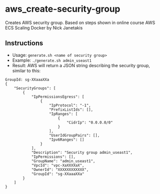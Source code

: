 # aws_create-security-group
Creates AWS security group. Based on steps shown in online course AWS ECS Scaling Docker by Nick Janetakis

## Instructions
* Usage: `generate.sh <name of security group>`
* Example: `./generate.sh admin_useast1`
* Result: AWS will return a JSON string describing the security group, similar to this:
```
GroupId: sg-XXaaaXXa
{
    "SecurityGroups": [
        {
            "IpPermissionsEgress": [
                {
                    "IpProtocol": "-1", 
                    "PrefixListIds": [], 
                    "IpRanges": [
                        {
                            "CidrIp": "0.0.0.0/0"
                        }
                    ], 
                    "UserIdGroupPairs": [], 
                    "Ipv6Ranges": []
                }
            ], 
            "Description": "Security group admin_useast1", 
            "IpPermissions": [], 
            "GroupName": "admin_useast1", 
            "VpcId": "vpc-XaXXXXaX", 
            "OwnerId": "XXXXXXXXXXXX", 
            "GroupId": "sg-XXaaaXXa"
        }
    ]
}
```
